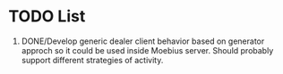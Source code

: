 # TODO List

1. DONE/Develop generic dealer client behavior based on generator approch so it could be used inside Moebius server. Should probably support different strategies of activity.
